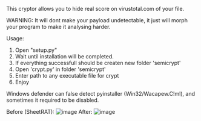 This cryptor allows you to hide real score on virustotal.com of your file.

WARNING: It will dont make your payload undetectable, it just will morph your program to make it analysing harder.

Usage:
1. Open "setup.py"
2. Wait until installation will be completed.
3. If everything successfull should be createn new folder 'semicrypt'
4. Open 'crypt.py' in folder 'semicrypt'
5. Enter path to any executable file for crypt
6. Enjoy

Windows defender can false detect pyinstaller (Win32/Wacapew.C!ml), and sometimes it required to be disabled.

Before (SheetRAT):
![image](https://github.com/user-attachments/assets/e74f8c2e-b78e-487a-8403-77a9534dc56f)
After:
![image](https://github.com/user-attachments/assets/630567f1-edd7-467e-baa8-c115439cdff1)

